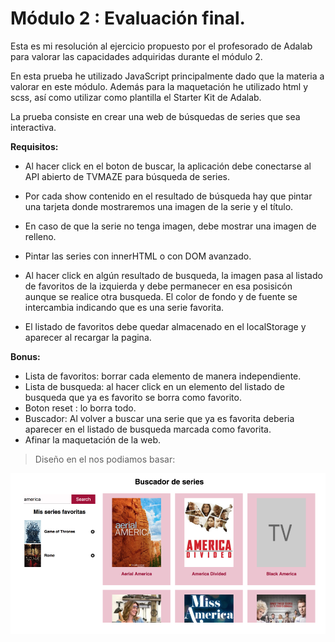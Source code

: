 # Módulo 2 : Evaluación final.

Esta es mi resolución al ejercicio propuesto por el profesorado de Adalab para valorar las capacidades adquiridas durante el módulo 2.

En esta prueba he utilizado JavaScript principalmente dado que la materia a valorar en este módulo. Además para la maquetación he utilizado html y scss, así como utilizar como plantilla el Starter Kit de Adalab. 


La prueba consiste en crear una web de búsquedas de series que sea interactiva.

**Requisitos:**

- Al hacer click en el boton de buscar, la aplicación debe conectarse al API abierto de TVMAZE para búsqueda de series.

- Por cada show contenido en el resultado de búsqueda hay que pintar una tarjeta donde mostraremos una imagen de la serie y el título.

- En caso de que la serie no tenga imagen, debe mostrar una imagen de relleno.

- Pintar las series con innerHTML o con DOM avanzado.

- Al hacer click en algún resultado de busqueda, la imagen pasa al listado de favoritos de la izquierda y debe permanecer en esa posisicón aunque se realice otra busqueda. El color de fondo y de fuente se intercambia indicando que es una serie favorita.

- El listado de favoritos debe quedar almacenado en el localStorage y aparecer al recargar la pagina.

**Bonus:**

- Lista de favoritos: borrar cada elemento de manera independiente.
- Lista de busqueda: al hacer click en un elemento del listado de busqueda que ya es favorito se borra como favorito.
- Boton reset : lo borra todo.
- Buscador: Al volver a buscar una serie que ya es favorita deberia aparecer en el listado de busqueda marcada como favorita.
- Afinar la maquetación de la web.




>Diseño en el nos podiamos basar: 

![](./docs/assets/images/design.png)

